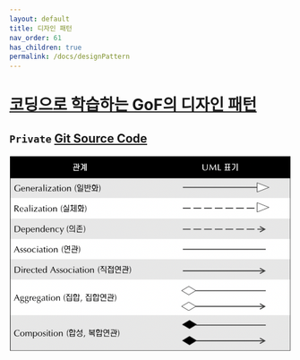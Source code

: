 ```yaml
---
layout: default
title: 디자인 패턴
nav_order: 61
has_children: true
permalink: /docs/designPattern
---
```


# **[코딩으로 학습하는 GoF의 디자인 패턴](https://www.inflearn.com/course/%EB%94%94%EC%9E%90%EC%9D%B8-%ED%8C%A8%ED%84%B4/dashboard)**

## `Private` [Git Source Code](https://github.com/jdalma/design-patterns)

![](../../assets/images/design-patterns/classRelation.png)